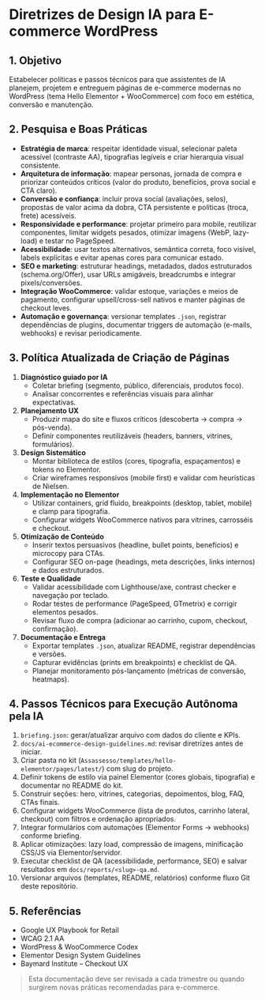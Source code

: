 # Diretrizes de Design IA para E-commerce WordPress

## 1. Objetivo
Estabelecer políticas e passos técnicos para que assistentes de IA planejem, projetem e entreguem páginas de e-commerce modernas no WordPress (tema Hello Elementor + WooCommerce) com foco em estética, conversão e manutenção.

## 2. Pesquisa e Boas Práticas
- **Estratégia de marca**: respeitar identidade visual, selecionar paleta acessível (contraste AA), tipografias legíveis e criar hierarquia visual consistente.
- **Arquitetura de informação**: mapear personas, jornada de compra e priorizar conteúdos críticos (valor do produto, benefícios, prova social e CTA claro).
- **Conversão e confiança**: incluir prova social (avaliações, selos), propostas de valor acima da dobra, CTA persistente e políticas (troca, frete) acessíveis.
- **Responsividade e performance**: projetar primeiro para mobile, reutilizar componentes, limitar widgets pesados, otimizar imagens (WebP, lazy-load) e testar no PageSpeed.
- **Acessibilidade**: usar textos alternativos, semântica correta, foco visível, labels explícitas e evitar apenas cores para comunicar estado.
- **SEO e marketing**: estruturar headings, metadados, dados estruturados (schema.org/Offer), usar URLs amigáveis, breadcrumbs e integrar pixels/conversões.
- **Integração WooCommerce**: validar estoque, variações e meios de pagamento, configurar upsell/cross-sell nativos e manter páginas de checkout leves.
- **Automação e governança**: versionar templates `.json`, registrar dependências de plugins, documentar triggers de automação (e-mails, webhooks) e revisar periodicamente.

## 3. Política Atualizada de Criação de Páginas
1. **Diagnóstico guiado por IA**
   - Coletar briefing (segmento, público, diferenciais, produtos foco).
   - Analisar concorrentes e referências visuais para alinhar expectativas.
2. **Planejamento UX**
   - Produzir mapa do site e fluxos críticos (descoberta → compra → pós-venda).
   - Definir componentes reutilizáveis (headers, banners, vitrines, formulários).
3. **Design Sistemático**
   - Montar biblioteca de estilos (cores, tipografia, espaçamentos) e tokens no Elementor.
   - Criar wireframes responsivos (mobile first) e validar com heurísticas de Nielsen.
4. **Implementação no Elementor**
   - Utilizar containers, grid fluido, breakpoints (desktop, tablet, mobile) e clamp para tipografia.
   - Configurar widgets WooCommerce nativos para vitrines, carrosséis e checkout.
5. **Otimização de Conteúdo**
   - Inserir textos persuasivos (headline, bullet points, benefícios) e microcopy para CTAs.
   - Configurar SEO on-page (headings, meta descrições, links internos) e dados estruturados.
6. **Teste e Qualidade**
   - Validar acessibilidade com Lighthouse/axe, contrast checker e navegação por teclado.
   - Rodar testes de performance (PageSpeed, GTmetrix) e corrigir elementos pesados.
   - Revisar fluxo de compra (adicionar ao carrinho, cupom, checkout, confirmação).
7. **Documentação e Entrega**
   - Exportar templates `.json`, atualizar README, registrar dependências e versões.
   - Capturar evidências (prints em breakpoints) e checklist de QA.
   - Planejar monitoramento pós-lançamento (métricas de conversão, heatmaps).

## 4. Passos Técnicos para Execução Autônoma pela IA
1. `briefing.json`: gerar/atualizar arquivo com dados do cliente e KPIs.
2. `docs/ai-ecommerce-design-guidelines.md`: revisar diretrizes antes de iniciar.
3. Criar pasta no kit (`Assassesso/templates/hello-elementor/pages/latest/`) com slug do projeto.
4. Definir tokens de estilo via painel Elementor (cores globais, tipografia) e documentar no README do kit.
5. Construir seções: hero, vitrines, categorias, depoimentos, blog, FAQ, CTAs finais.
6. Configurar widgets WooCommerce (lista de produtos, carrinho lateral, checkout) com filtros e ordenação apropriados.
7. Integrar formulários com automações (Elementor Forms → webhooks) conforme briefing.
8. Aplicar otimizações: lazy load, compressão de imagens, minificação CSS/JS via Elementor/servidor.
9. Executar checklist de QA (acessibilidade, performance, SEO) e salvar resultados em `docs/reports/<slug>-qa.md`.
10. Versionar arquivos (templates, README, relatórios) conforme fluxo Git deste repositório.

## 5. Referências
- Google UX Playbook for Retail
- WCAG 2.1 AA
- WordPress & WooCommerce Codex
- Elementor Design System Guidelines
- Baymard Institute – Checkout UX

> Esta documentação deve ser revisada a cada trimestre ou quando surgirem novas práticas recomendadas para e-commerce.
